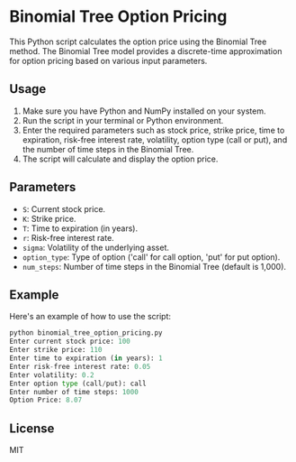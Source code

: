 # Binomial Tree Option Pricing

This Python script calculates the option price using the Binomial Tree method. The Binomial Tree model provides a discrete-time approximation for option pricing based on various input parameters.

## Usage

1. Make sure you have Python and NumPy installed on your system.
2. Run the script in your terminal or Python environment.
3. Enter the required parameters such as stock price, strike price, time to expiration, risk-free interest rate, volatility, option type (call or put), and the number of time steps in the Binomial Tree.
4. The script will calculate and display the option price.

## Parameters

- `S`: Current stock price.
- `K`: Strike price.
- `T`: Time to expiration (in years).
- `r`: Risk-free interest rate.
- `sigma`: Volatility of the underlying asset.
- `option_type`: Type of option ('call' for call option, 'put' for put option).
- `num_steps`: Number of time steps in the Binomial Tree (default is 1,000).

## Example

Here's an example of how to use the script:

```python
python binomial_tree_option_pricing.py
Enter current stock price: 100
Enter strike price: 110
Enter time to expiration (in years): 1
Enter risk-free interest rate: 0.05
Enter volatility: 0.2
Enter option type (call/put): call
Enter number of time steps: 1000
Option Price: 8.07
```

## License
MIT
